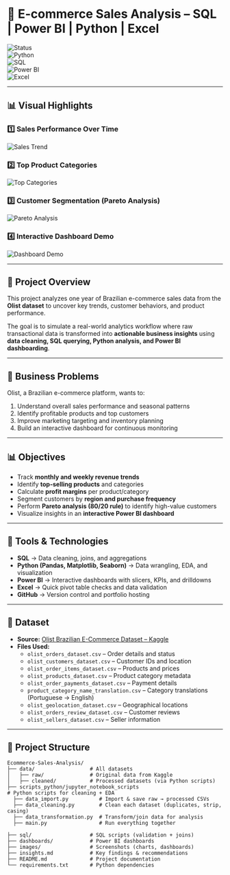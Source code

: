 # 🛒 E-commerce Sales Analysis – SQL | Power BI | Python | Excel  

![Status](https://img.shields.io/badge/Project-Completed-brightgreen?style=flat-square)  
![Python](https://img.shields.io/badge/Python-3.x-blue?style=flat-square&logo=python)  
![SQL](https://img.shields.io/badge/SQL-MySQL-orange?style=flat-square&logo=mysql)  
![Power BI](https://img.shields.io/badge/PowerBI-Dashboard-yellow?style=flat-square&logo=powerbi)  
![Excel](https://img.shields.io/badge/Excel-Analysis-green?style=flat-square&logo=microsoft-excel)  

---
## 📊 Visual Highlights  

### 1️⃣ Sales Performance Over Time  
![Sales Trend](images/sales_trend.png)  <!-- Add a png of sales performance over time from powerbi -->

### 2️⃣ Top Product Categories  
![Top Categories](images/top_categories.png)  <!-- Add a png of top product category from powerbi --> 

### 3️⃣ Customer Segmentation (Pareto Analysis)  
![Pareto Analysis](images/pareto.png)  <!-- Add a png of Customer Segmentation from powerbi -->

### 4️⃣ Interactive Dashboard Demo  
![Dashboard Demo](images/dashboard_demo.gif)  <!-- Add a png of Interactive Dashboard Demo from powerbi -->

---

## 📖 Project Overview  
This project analyzes one year of Brazilian e-commerce sales data from the **Olist dataset** to uncover key trends, customer behaviors, and product performance.  

The goal is to simulate a real-world analytics workflow where raw transactional data is transformed into **actionable business insights** using **data cleaning, SQL querying, Python analysis, and Power BI dashboarding**.  

---

## 🎯 Business Problems  
Olist, a Brazilian e-commerce platform, wants to:  
1. Understand overall sales performance and seasonal patterns  
2. Identify profitable products and top customers  
3. Improve marketing targeting and inventory planning  
4. Build an interactive dashboard for continuous monitoring  

---

## 📊 Objectives  
- Track **monthly and weekly revenue trends**  
- Identify **top-selling products** and categories  
- Calculate **profit margins** per product/category  
- Segment customers by **region and purchase frequency**  
- Perform **Pareto analysis (80/20 rule)** to identify high-value customers  
- Visualize insights in an **interactive Power BI dashboard**  

---

## 🧰 Tools & Technologies  
- **SQL** → Data cleaning, joins, and aggregations  
- **Python (Pandas, Matplotlib, Seaborn)** → Data wrangling, EDA, and visualization  
- **Power BI** → Interactive dashboards with slicers, KPIs, and drilldowns  
- **Excel** → Quick pivot table checks and data validation  
- **GitHub** → Version control and portfolio hosting  

---

## 📂 Dataset  
- **Source:** [Olist Brazilian E-Commerce Dataset – Kaggle](https://www.kaggle.com/datasets/olistbr/brazilian-ecommerce)  
- **Files Used:**  
  - `olist_orders_dataset.csv` – Order details and status  
  - `olist_customers_dataset.csv` – Customer IDs and location  
  - `olist_order_items_dataset.csv` – Products and prices  
  - `olist_products_dataset.csv` – Product category metadata  
  - `olist_order_payments_dataset.csv` – Payment details  
  - `product_category_name_translation.csv` – Category translations (Portuguese → English)  
  - `olist_geolocation_dataset.csv` – Geographical locations  
  - `olist_orders_review_dataset.csv` – Customer reviews  
  - `olist_sellers_dataset.csv` – Seller information  

---

## 📂 Project Structure  
```plaintext
Ecommerce-Sales-Analysis/
├── data/                  # All datasets
│   ├── raw/               # Original data from Kaggle
│   ├── cleaned/           # Processed datasets (via Python scripts)
├── scripts_python/jupyter_notebook_scripts
# Python scripts for cleaning + EDA
  ├── data_import.py          # Import & save raw → processed CSVs
  ├── data_cleaning.py        # Clean each dataset (duplicates, strip, casing)
  ├── data_transformation.py  # Transform/join data for analysis 
  ├── main.py                 # Run everything together
        
├── sql/                   # SQL scripts (validation + joins)
├── dashboards/            # Power BI dashboards
├── images/                # Screenshots (charts, dashboards)
├── insights.md            # Key findings & recommendations
├── README.md              # Project documentation
└── requirements.txt       # Python dependencies








